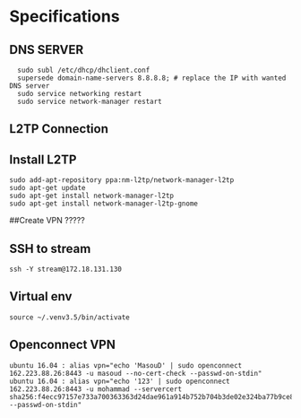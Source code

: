 # Specifications

## DNS SERVER 
```
  sudo subl /etc/dhcp/dhclient.conf
  supersede domain-name-servers 8.8.8.8; # replace the IP with wanted DNS server
  sudo service networking restart
  sudo service network-manager restart
```

## L2TP Connection
## Install L2TP
```
sudo add-apt-repository ppa:nm-l2tp/network-manager-l2tp  
sudo apt-get update  
sudo apt-get install network-manager-l2tp
sudo apt-get install network-manager-l2tp-gnome
```

##Create VPN
?????
## SSH to stream
```
ssh -Y stream@172.18.131.130
```
## Virtual env
```
source ~/.venv3.5/bin/activate
```
## Openconnect VPN
```
ubuntu 16.04 : alias vpn="echo 'MasouD' | sudo openconnect 162.223.88.26:8443 -u masoud --no-cert-check --passwd-on-stdin"
ubuntu 16.04 : alias vpn="echo '123' | sudo openconnect 162.223.88.26:8443 -u mohammad --servercert sha256:f4ecc97157e733a700363363d24dae961a914b752b704b3de02e324ba77b9ce8 --passwd-on-stdin"
```

